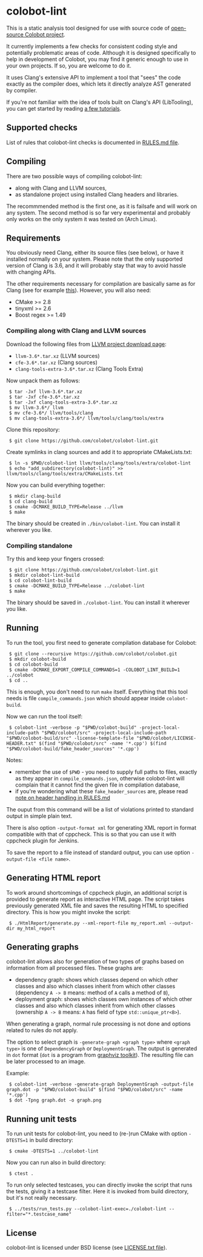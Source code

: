 # colobot-lint

This is a static analysis tool designed for use with source code of [open-source Colobot project](http://github.com/colobot/colobot).

It currently implements a few checks for consistent coding style and potentially problematic areas of code. Although it is designed specifically to help in development of Colobot, you may find it generic enough to use in your own projects. If so, you are welcome to do it.

It uses Clang's extensive API to implement a tool that "sees" the code exactly as the compiler does, which lets it directly analyze AST generated by compiler.

If you're not familiar with the idea of tools built on Clang's API (LibTooling), you can get started by reading [a few tutorials](http://clang.llvm.org/docs/LibASTMatchersTutorial.html).

## Supported checks

List of rules that colobot-lint checks is documented in [RULES.md file](RULES.md).

## Compiling

There are two possible ways of compiling colobot-lint:
 - along with Clang and LLVM sources,
 - as standalone project using installed Clang headers and libraries.

The recommmended method is the first one, as it is failsafe and will work on any system.
The second method is so far very experimental and probably only works on the only system it was tested on (Arch Linux).

## Requirements

You obviously need Clang, either its source files (see below), or have it installed normally on your system.
Please note that the only supported version of Clang is 3.6, and it will probably stay that way to avoid hassle with changing APIs.

The other requirements necessary for compilation are basically same as for Clang (see for example [this](http://llvm.org/docs/GettingStarted.html)).
However, you will also need:
 - CMake >= 2.8
 - tinyxml >= 2.6
 - Boost regex >= 1.49

### Compiling along with Clang and LLVM sources

Download the following files from [LLVM project download page](http://llvm.org/releases/download.html):
 - `llvm-3.6*.tar.xz` (LLVM sources)
 - `cfe-3.6*.tar.xz` (Clang sources)
 - `clang-tools-extra-3.6*.tar.xz` (Clang Tools Extra)

Now unpack them as follows:
```
 $ tar -Jxf llvm-3.6*.tar.xz
 $ tar -Jxf cfe-3.6*.tar.xz
 $ tar -Jxf clang-tools-extra-3.6*.tar.xz
 $ mv llvm-3.6*/ llvm
 $ mv cfe-3.6*/ llvm/tools/clang
 $ mv clang-tools-extra-3.6*/ llvm/tools/clang/tools/extra
```

Clone this repository:
```
 $ git clone https://github.com/colobot/colobot-lint.git
```

Create symlinks in clang sources and add it to appropriate CMakeLists.txt:
```
 $ ln -s $PWD/colobot-lint llvm/tools/clang/tools/extra/colobot-lint
 $ echo "add_subdirectory(colobot-lint)" >> llvm/tools/clang/tools/extra/CMakeLists.txt
```

Now you can build everything together:
```
 $ mkdir clang-build
 $ cd clang-build
 $ cmake -DCMAKE_BUILD_TYPE=Release ../llvm
 $ make
```

The binary should be created in `./bin/colobot-lint`. You can install it wherever you like.

### Compiling standalone

Try this and keep your fingers crossed:
```
 $ git clone https://github.com/colobot/colobot-lint.git
 $ mkdir colobot-lint-build
 $ cd colobot-lint-build
 $ cmake -DCMAKE_BUILD_TYPE=Release ../colobot-lint
 $ make
```

The binary should be saved in `./colobot-lint`. You can install it wherever you like.

## Running

To run the tool, you first need to generate compilation database for Colobot:
```
 $ git clone --recursive https://github.com/colobot/colobot.git
 $ mkdir colobot-build
 $ cd colobot-build
 $ cmake -DCMAKE_EXPORT_COMPILE_COMMANDS=1 -COLOBOT_LINT_BUILD=1 ../colobot
 $ cd ..
```

This is enough, you don't need to run `make` itself. Everything that this tool needs is file `compile_commands.json` which should appear inside `colobot-build`.

Now we can run the tool itself:
```
 $ colobot-lint -verbose -p "$PWD/colobot-build" -project-local-include-path "$PWD/colobot/src" -project-local-include-path "$PWD/colobot-build/src" -license-template-file "$PWD/colobot/LICENSE-HEADER.txt" $(find "$PWD/colobot/src" -name '*.cpp') $(find "$PWD/colobot-build/fake_header_sources" '*.cpp')
```

Notes:
 - remember the use of `$PWD` - you need to supply full paths to files, exactly as they appear in `compile_commands.json`, otherwise colobot-lint will complain that it cannot find the given file in compilation database,
 - if you're wondering what these `fake_header_sources` are, please read [note on header handling in RULES.md](RULES.md#note-on-header-handling)

The ouput from this command will be a list of violations printed to standard output in simple plain text.

There is also option `-output-format xml` for generating XML report in format compatible with that of cppcheck. This is so that you can use it with cppcheck plugin for Jenkins.

To save the report to a file instead of standard output, you can use option `-output-file <file name>`.

## Generating HTML report

To work around shortcomings of cppcheck plugin, an additional script is provided to generate report as interactive HTML page. The script takes previously generated XML file and saves the resulting HTML to specified directory. This is how you might invoke the script:
```
 $ ./HtmlReport/generate.py --xml-report-file my_report.xml --output-dir my_html_report
```

## Generating graphs

colobot-lint allows also for generation of two types of graphs based on information from all processed files. These graphs are:
 - dependency graph: shows which classes depend on which other classes and also which classes inherit from which other classes (dependency `A -> B` means: method of `A` calls a method of `B`),
 - deployment graph: shows which classes own instances of which other classes and also which classes inherit from which other classes (ownership `A -> B` means: `A` has field of type `std::unique_ptr<B>`).

When generating a graph, normal rule processing is not done and options related to rules do not apply.

The option to select graph is `-generate-graph <graph type>` where `<graph type>` is one of `DependencyGraph` or `DeploymentGraph`. The output is generated in `dot` format (`dot` is a program from [graphviz toolkit](http://www.graphviz.org/)). The resulting file can be later processed to an image.

Example:
```
 $ colobot-lint -verbose -generate-graph DeploymentGraph -output-file graph.dot -p "$PWD/colobot-build" $(find "$PWD/colobot/src" -name '*.cpp')
 $ dot -Tpng graph.dot -o graph.png
```

## Running unit tests

To run unit tests for colobot-lint, you need to (re-)run CMake with option `-DTESTS=1` in build directory:
```
 $ cmake -DTESTS=1 ../colobot-lint
```

Now you can run also in build directory:
```
 $ ctest .
```

To run only selected testcases, you can directly invoke the script that runs the tests, giving it a testcase filter. Here it is invoked from build directory, but it's not really necessary.
```
 $ ../tests/run_tests.py --colobot-lint-exec=./colobot-lint --filter="*.testcase_name"
```

## License
colobot-lint is licensed under BSD license (see [LICENSE.txt file](LICENSE.txt)).
